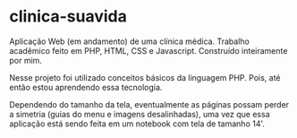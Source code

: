 # clinica-suavida

Aplicação Web (em andamento) de uma clínica médica. Trabalho acadêmico feito em PHP, HTML, CSS e Javascript. Construído inteiramente por mim.

Nesse projeto foi utilizado conceitos básicos da linguagem PHP. Pois, até então estou aprendendo essa tecnologia.

Dependendo do tamanho da tela, eventualmente as páginas possam perder a simetria (guias do menu e imagens desalinhadas), uma vez que essa aplicação está sendo feita em um notebook com tela de tamanho 14'.
